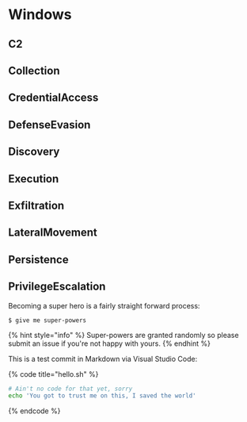 # Windows

## C2

## Collection

## CredentialAccess

## DefenseEvasion

## Discovery

## Execution

## Exfiltration

## LateralMovement

## Persistence

## PrivilegeEscalation

Becoming a super hero is a fairly straight forward process:

```
$ give me super-powers
```

{% hint style="info" %}
 Super-powers are granted randomly so please submit an issue if you're not happy with yours.
{% endhint %}

This is a test commit in Markdown via Visual Studio Code:

{% code title="hello.sh" %}
```bash
# Ain't no code for that yet, sorry
echo 'You got to trust me on this, I saved the world'
```
{% endcode %}



